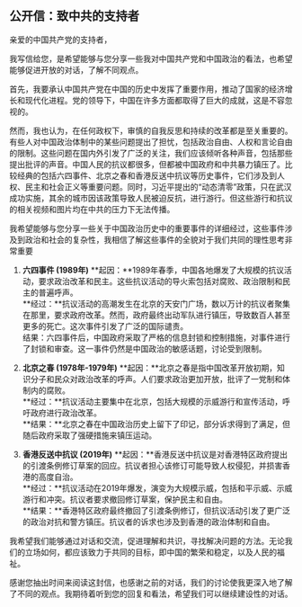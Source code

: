 ## 公开信：致中共的支持者

亲爱的中国共产党的支持者，

我写信给您，是希望能够与您分享一些我对中国共产党和中国政治的看法，也希望能够促进开放的对话，了解不同观点。

首先，我要承认中国共产党在中国的历史中发挥了重要作用，推动了国家的经济增长和现代化进程。党的领导下，中国在许多方面都取得了巨大的成就，这是不容忽视的。

然而，我也认为，在任何政权下，审慎的自我反思和持续的改革都是至关重要的。有些人对中国政治体制中的某些问题提出了担忧，包括政治自由、人权和言论自由的限制。这些问题在国内外引发了广泛的关注，我们应该倾听各种声音，包括那些提出批评的声音。中国人民的抗议都很多，但都被中国政府和中共暴力镇压了。比较经典的包括六四事件、北京之春和香港反送中抗议等历史事件，它们涉及到人权、民主和社会正义等重要问题。同时，习近平提出的“动态清零”政策，只在武汉成功实施，其余的城市因该政策导致人民被迫反抗，进行游行。但这些游行和抗议的相关视频和图片均在中共的压力下无法传播。

我希望能够与您分享一些关于中国政治历史中的重要事件的详细经过，这些事件涉及到政治和社会的复杂性，我相信了解这些事件的全貌对于我们共同的理性思考非常重要

1. **六四事件 (1989年)**
**起因：**1989年春季，中国各地爆发了大规模的抗议活动，要求政治改革和民主。这些抗议活动的导火索包括对腐败、政治限制和民主的普遍呼声。  
**经过：**抗议活动的高潮发生在北京的天安门广场，数以万计的抗议者聚集在那里，要求政府改革。然而，政府最终出动军队进行镇压，导致数百人甚至更多的死亡。这次事件引发了广泛的国际谴责。  
结果：六四事件后，中国政府采取了严格的信息封锁和控制措施，对事件进行了封锁和审查。这一事件仍然是中国政治的敏感话题，讨论受到限制。  

2. **北京之春 (1978年-1979年)**
**起因：**北京之春是指中国改革开放初期，知识分子和民众对政治改革的呼声。人们要求政治更加开放，批评了一党制和体制内的腐败。  
**经过：**抗议活动主要集中在北京，包括大规模的示威游行和宣传活动，呼吁政府进行政治改革。  
**结果：**北京之春在中国政治历史上留下了印记，部分诉求得到了满足，但随后政府采取了强硬措施来镇压运动。  

3. **香港反送中抗议 (2019年)**
**起因：**香港反送中抗议是对香港特区政府提出的引渡条例修订草案的回应。抗议者担心该修订可能导致人权侵犯，并损害香港的高度自治。  
**经过：**抗议活动在2019年爆发，演变为大规模示威，包括和平示威、示威游行和冲突。抗议者要求撤回修订草案，保护民主和自由。  
**结果：**香港特区政府最终撤回了引渡条例修订，但抗议活动引发了更广泛的政治对抗和警方镇压。抗议者的诉求也涉及到香港的政治体制和自由。  

我希望我们能够通过对话和交流，促进理解和共识，寻找解决问题的方法。无论我们的立场如何，都应该致力于共同的目标，即中国的繁荣和稳定，以及人民的福祉。

感谢您抽出时间来阅读这封信，也感谢之前的对话，我们的讨论使我更深入地了解了不同的观点。我期待着听到您的回复和看法，希望我们可以继续建设性的对话。

